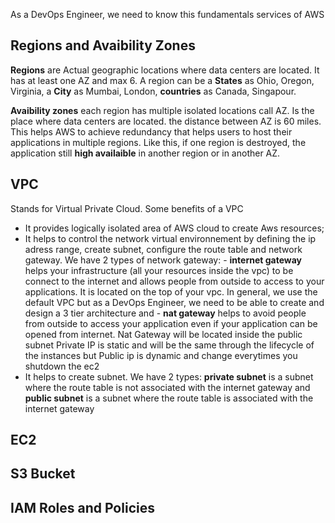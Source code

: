 As a DevOps Engineer, we need to know this fundamentals services of AWS

## Regions and Avaibility Zones
**Regions** are Actual geographic locations where data centers are located. It has at least one AZ and max 6.  A region can be a **States** as Ohio, Oregon, Virginia, a **City** as Mumbai, London, **countries** as Canada, Singapour.

**Avaibility zones** each region has multiple isolated locations call AZ. Is the place where data centers are located. the distance between AZ is 60 miles. This helps AWS to achieve redundancy that helps users to host their applications in multiple regions. Like this, if one region is destroyed, the application still **high availaible** in another region or in another AZ.

## VPC
Stands for Virtual Private Cloud. Some benefits of a VPC
- It provides logically isolated area of AWS cloud to create Aws resources;
- It helps to control the network virtual environnement by defining the ip adress range, create subnet, configure the route table and network gateway.
We have 2 types of network gateway: - **internet gateway** helps your infrastructure (all your resources inside the vpc) to be connect to the internet and allows people from outside to access to your applications. It is located on the top of your vpc. In general, we use the default VPC but as a DevOps Engineer, we need to be able to create and design a 3 tier architecture and - **nat gateway** helps to avoid people from outside to access your application even if your application can be opened from internet. Nat Gateway will be located inside the public subnet
Private IP is static and will be the same through the lifecycle of the instances but Public ip is dynamic and change everytimes you shutdown the ec2
- It helps to create subnet. We have 2 types: **private subnet** is a subnet where the route table is not associated with the internet gateway and **public subnet** is a subnet where the route table is associated with the internet gateway

## EC2


## S3 Bucket


## IAM Roles and Policies
